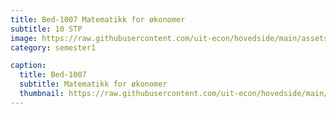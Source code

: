 ```yaml
---
title: Bed-1007 Matematikk for økonomer
subtitle: 10 STP
image: https://raw.githubusercontent.com/uit-econ/hovedside/main/assets/img/Bed-1007.jpg
category: semester1

caption:
  title: Bed-1007
  subtitle: Matematikk for økonomer
  thumbnail: https://raw.githubusercontent.com/uit-econ/hovedside/main/assets/img/Bed-1007.jpg
---
```



<script>  
let inView = false;  
  
var observer = new MutationObserver(function(mutationsList, observer) {
    for (var mutation of mutationsList){
  
        if (mutation.attributeName == 'aria-hidden') {
              inView = true; 
                if(inView == true ){
                  console.log('The ' + mutation.attributeName + ' attribute was modified.');
                   }
            }

    }
});
observer.observe(document.getElementById('p1'), { attributes: true } );
  
</script>

